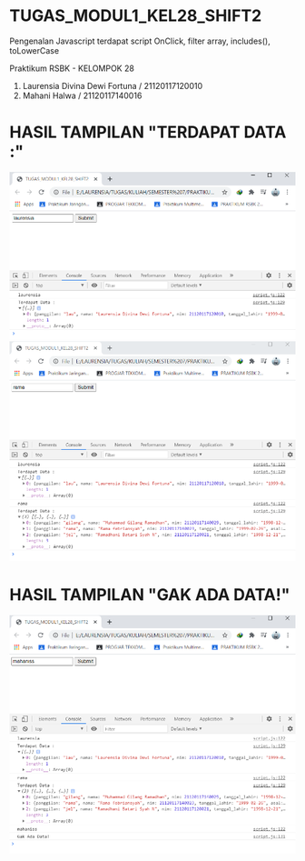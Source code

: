 # TUGAS_MODUL1_KEL28_SHIFT2
Pengenalan Javascript terdapat script OnClick, filter array, includes(), toLowerCase

Praktikum RSBK - KELOMPOK 28
1. Laurensia Divina Dewi Fortuna / 21120117120010
2. Mahani Halwa / 21120117140016

# HASIL TAMPILAN "TERDAPAT DATA :"
![Gambar1](https://github.com/laurensiaddf/TUGAS_MODUL1_KEL28_SHIFT2/blob/main/Tampilan%20Terdapat%20Data%201_TUGAS_MODUL1_KEL28_SHIFT2.PNG)
![Gambar2](https://github.com/laurensiaddf/TUGAS_MODUL1_KEL28_SHIFT2/blob/main/Tampilan%20Terdapat%20Data%202_TUGAS_MODUL1_KEL28_SHIFT2.PNG)

# HASIL TAMPILAN "GAK ADA DATA!"
![Gambar4](https://github.com/laurensiaddf/TUGAS_MODUL1_KEL28_SHIFT2/blob/main/Tampilan%20Gak%20Ada%20Data!_TUGAS_MODUL1_KEL28_SHIFT2.PNG)
